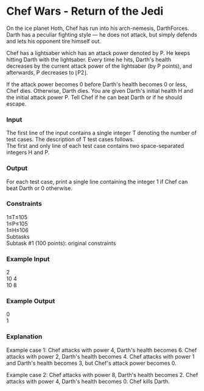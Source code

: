 # Chef Wars - Return of the Jedi

On the ice planet Hoth, Chef has run into his arch-nemesis, DarthForces. Darth has a peculiar fighting style ― he does not attack, but simply defends and lets his opponent tire himself out.

Chef has a lightsaber which has an attack power denoted by P. He keeps hitting Darth with the lightsaber. Every time he hits, Darth's health decreases by the current attack power of the lightsaber (by P points), and afterwards, P decreases to ⌊P2⌋.

If the attack power becomes 0 before Darth's health becomes 0 or less, Chef dies. Otherwise, Darth dies. You are given Darth's initial health H and the initial attack power P. Tell Chef if he can beat Darth or if he should escape.

### Input
The first line of the input contains a single integer T denoting the number of test cases. The description of T test cases follows.\
The first and only line of each test case contains two space-separated integers H and P.

### Output
For each test case, print a single line containing the integer 1 if Chef can beat Darth or 0 otherwise.

### Constraints
1≤T≤105\
1≤P≤105\
1≤H≤106\
Subtasks\
Subtask #1 (100 points): original constraints

### Example Input
2\
10 4\
10 8

### Example Output
0\
1

### Explanation
Example case 1: Chef attacks with power 4, Darth's health becomes 6. Chef attacks with power 2, Darth's health becomes 4. Chef attacks with power 1 and Darth's health becomes 3, but Chef's attack power becomes 0.

Example case 2: Chef attacks with power 8, Darth's health becomes 2. Chef attacks with power 4, Darth's health becomes 0. Chef kills Darth.
